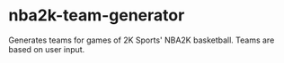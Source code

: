 # nba2k-team-generator
Generates teams for games of 2K Sports' NBA2K basketball. Teams are based on user input.
